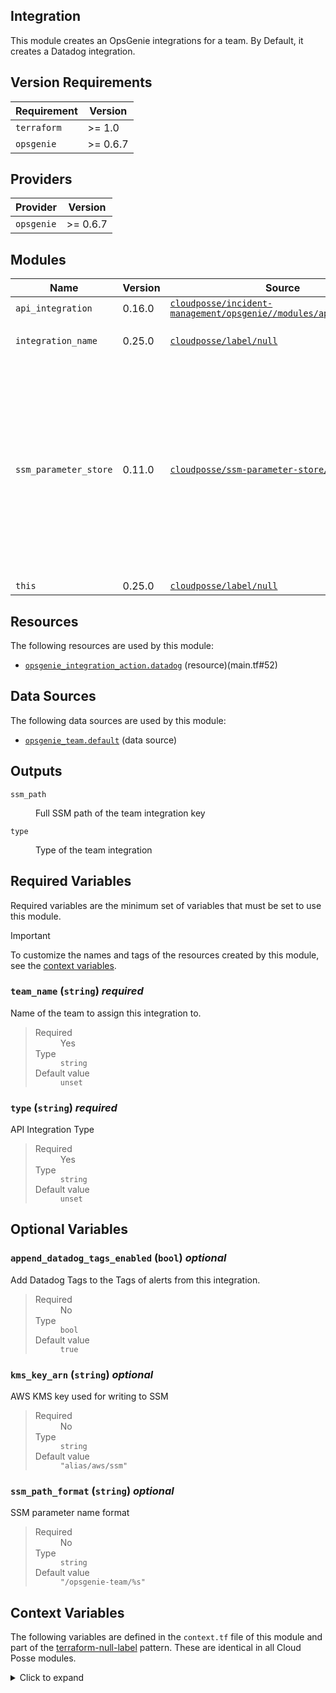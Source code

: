 ## Integration

This module creates an OpsGenie integrations for a team. By Default, it creates a Datadog integration.

<!-- prettier-ignore-start -->
<!-- BEGINNING OF PRE-COMMIT-TERRAFORM DOCS HOOK -->



## Version Requirements

| Requirement | Version |
| --- | --- |
| `terraform` | >= 1.0 |
| `opsgenie` | >= 0.6.7 |


## Providers

| Provider | Version |
| --- | --- |
| `opsgenie` | >= 0.6.7 |


## Modules

Name | Version | Source | Description
--- | --- | --- | ---
`api_integration` | 0.16.0 | [`cloudposse/incident-management/opsgenie//modules/api_integration`](https://registry.terraform.io/modules/cloudposse/incident-management/opsgenie/modules/api_integration/0.16.0) | n/a
`integration_name` | 0.25.0 | [`cloudposse/label/null`](https://registry.terraform.io/modules/cloudposse/label/null/0.25.0) | Fully qualified integration name normalized
`ssm_parameter_store` | 0.11.0 | [`cloudposse/ssm-parameter-store/aws`](https://registry.terraform.io/modules/cloudposse/ssm-parameter-store/aws/0.11.0) | Populate SSM Parameter Store with API Keys for OpsGenie API Integrations. These keys can either be used when setting up OpsGenie integrations manually, Or they can be used programmatically, if their respective Terraform provider supports it.
`this` | 0.25.0 | [`cloudposse/label/null`](https://registry.terraform.io/modules/cloudposse/label/null/0.25.0) | n/a


## Resources

The following resources are used by this module:

  - [`opsgenie_integration_action.datadog`](https://registry.terraform.io/providers/opsgenie/opsgenie/latest/docs/resources/integration_action) (resource)(main.tf#52)

## Data Sources

The following data sources are used by this module:

  - [`opsgenie_team.default`](https://registry.terraform.io/providers/opsgenie/opsgenie/latest/docs/data-sources/team) (data source)

## Outputs

<dl>
  <dt><code>ssm_path</code></dt>
  <dd>

  
  Full SSM path of the team integration key<br/>

  </dd>
  <dt><code>type</code></dt>
  <dd>

  
  Type of the team integration<br/>

  </dd>
</dl>

## Required Variables

Required variables are the minimum set of variables that must be set to use this module.

> [!IMPORTANT]
>
> To customize the names and tags of the resources created by this module, see the [context variables](#context-variables).
>
### `team_name` (`string`) <i>required</i>


Name of the team to assign this integration to.<br/>

>
> <dl>
>   <dt>Required</dt>
>   <dd>Yes</dd>
>   <dt>Type</dt>
>   <dd>
>   <code>string</code>
>   </dd>
>
>   <dt>Default value</dt>
>   <dd>
>   <code>unset</code>
>   </dd>
> </dl>
>


### `type` (`string`) <i>required</i>


API Integration Type<br/>

>
> <dl>
>   <dt>Required</dt>
>   <dd>Yes</dd>
>   <dt>Type</dt>
>   <dd>
>   <code>string</code>
>   </dd>
>
>   <dt>Default value</dt>
>   <dd>
>   <code>unset</code>
>   </dd>
> </dl>
>



## Optional Variables
### `append_datadog_tags_enabled` (`bool`) <i>optional</i>


Add Datadog Tags to the Tags of alerts from this integration.<br/>

>
> <dl>
>   <dt>Required</dt>
>   <dd>No</dd>
>   <dt>Type</dt>
>   <dd>
>   <code>bool</code>
>   </dd>
>
>   <dt>Default value</dt>
>   <dd>
>   <code>true</code>
>   </dd>
> </dl>
>


### `kms_key_arn` (`string`) <i>optional</i>


AWS KMS key used for writing to SSM<br/>

>
> <dl>
>   <dt>Required</dt>
>   <dd>No</dd>
>   <dt>Type</dt>
>   <dd>
>   <code>string</code>
>   </dd>
>
>   <dt>Default value</dt>
>   <dd>
>   <code>"alias/aws/ssm"</code>
>   </dd>
> </dl>
>


### `ssm_path_format` (`string`) <i>optional</i>


SSM parameter name format<br/>

>
> <dl>
>   <dt>Required</dt>
>   <dd>No</dd>
>   <dt>Type</dt>
>   <dd>
>   <code>string</code>
>   </dd>
>
>   <dt>Default value</dt>
>   <dd>
>   <code>"/opsgenie-team/%s"</code>
>   </dd>
> </dl>
>



## Context Variables

The following variables are defined in the `context.tf` file of this module and part of the [terraform-null-label](https://registry.terraform.io/modules/cloudposse/label/null) pattern. These are identical in all Cloud Posse modules.

<details>
<summary>Click to expand</summary>


### `additional_tag_map` (`map(string)`) <i>optional</i>


Additional key-value pairs to add to each map in `tags_as_list_of_maps`. Not added to `tags` or `id`.<br/>
This is for some rare cases where resources want additional configuration of tags<br/>
and therefore take a list of maps with tag key, value, and additional configuration.<br/>
<br/>

>
> <dl>
>   <dt>Required</dt>
>   <dd>No</dd>
>   <dt>Type</dt>
>   <dd>
>   <code>map(string)</code>
>   </dd>
>
>   <dt>Default value</dt>
>   <dd>
>   <code>{}</code>
>   </dd>
> </dl>
>


### `attributes` (`list(string)`) <i>optional</i>


ID element. Additional attributes (e.g. `workers` or `cluster`) to add to `id`,<br/>
in the order they appear in the list. New attributes are appended to the<br/>
end of the list. The elements of the list are joined by the `delimiter`<br/>
and treated as a single ID element.<br/>
<br/>

>
> <dl>
>   <dt>Required</dt>
>   <dd>No</dd>
>   <dt>Type</dt>
>   <dd>
>   <code>list(string)</code>
>   </dd>
>
>   <dt>Default value</dt>
>   <dd>
>   <code>[]</code>
>   </dd>
> </dl>
>


### `context` (`any`) <i>optional</i>


Single object for setting entire context at once.<br/>
See description of individual variables for details.<br/>
Leave string and numeric variables as `null` to use default value.<br/>
Individual variable settings (non-null) override settings in context object,<br/>
except for attributes, tags, and additional_tag_map, which are merged.<br/>
<br/>

>
> <dl>
>   <dt>Required</dt>
>   <dd>No</dd>
>   <dt>Type</dt>
>   <dd>
>   <code>any</code>
>   </dd>
>
>   <dt>Default value</dt>
>   <dd>
>   
>
>   ```hcl
>   {
>     "additional_tag_map": {},
>     "attributes": [],
>     "delimiter": null,
>     "descriptor_formats": {},
>     "enabled": true,
>     "environment": null,
>     "id_length_limit": null,
>     "label_key_case": null,
>     "label_order": [],
>     "label_value_case": null,
>     "labels_as_tags": [
>       "unset"
>     ],
>     "name": null,
>     "namespace": null,
>     "regex_replace_chars": null,
>     "stage": null,
>     "tags": {},
>     "tenant": null
>   }
>   ```
>
>   </dd>
> </dl>
>


### `delimiter` (`string`) <i>optional</i>


Delimiter to be used between ID elements.<br/>
Defaults to `-` (hyphen). Set to `""` to use no delimiter at all.<br/>
<br/>

>
> <dl>
>   <dt>Required</dt>
>   <dd>No</dd>
>   <dt>Type</dt>
>   <dd>
>   <code>string</code>
>   </dd>
>
>   <dt>Default value</dt>
>   <dd>
>   <code>null</code>
>   </dd>
> </dl>
>


### `descriptor_formats` (`any`) <i>optional</i>


Describe additional descriptors to be output in the `descriptors` output map.<br/>
Map of maps. Keys are names of descriptors. Values are maps of the form<br/>
`{<br/>
   format = string<br/>
   labels = list(string)<br/>
}`<br/>
(Type is `any` so the map values can later be enhanced to provide additional options.)<br/>
`format` is a Terraform format string to be passed to the `format()` function.<br/>
`labels` is a list of labels, in order, to pass to `format()` function.<br/>
Label values will be normalized before being passed to `format()` so they will be<br/>
identical to how they appear in `id`.<br/>
Default is `{}` (`descriptors` output will be empty).<br/>
<br/>

>
> <dl>
>   <dt>Required</dt>
>   <dd>No</dd>
>   <dt>Type</dt>
>   <dd>
>   <code>any</code>
>   </dd>
>
>   <dt>Default value</dt>
>   <dd>
>   <code>{}</code>
>   </dd>
> </dl>
>


### `enabled` (`bool`) <i>optional</i>


Set to false to prevent the module from creating any resources<br/>

>
> <dl>
>   <dt>Required</dt>
>   <dd>No</dd>
>   <dt>Type</dt>
>   <dd>
>   <code>bool</code>
>   </dd>
>
>   <dt>Default value</dt>
>   <dd>
>   <code>null</code>
>   </dd>
> </dl>
>


### `environment` (`string`) <i>optional</i>


ID element. Usually used for region e.g. 'uw2', 'us-west-2', OR role 'prod', 'staging', 'dev', 'UAT'<br/>

>
> <dl>
>   <dt>Required</dt>
>   <dd>No</dd>
>   <dt>Type</dt>
>   <dd>
>   <code>string</code>
>   </dd>
>
>   <dt>Default value</dt>
>   <dd>
>   <code>null</code>
>   </dd>
> </dl>
>


### `id_length_limit` (`number`) <i>optional</i>


Limit `id` to this many characters (minimum 6).<br/>
Set to `0` for unlimited length.<br/>
Set to `null` for keep the existing setting, which defaults to `0`.<br/>
Does not affect `id_full`.<br/>
<br/>

>
> <dl>
>   <dt>Required</dt>
>   <dd>No</dd>
>   <dt>Type</dt>
>   <dd>
>   <code>number</code>
>   </dd>
>
>   <dt>Default value</dt>
>   <dd>
>   <code>null</code>
>   </dd>
> </dl>
>


### `label_key_case` (`string`) <i>optional</i>


Controls the letter case of the `tags` keys (label names) for tags generated by this module.<br/>
Does not affect keys of tags passed in via the `tags` input.<br/>
Possible values: `lower`, `title`, `upper`.<br/>
Default value: `title`.<br/>
<br/>

>
> <dl>
>   <dt>Required</dt>
>   <dd>No</dd>
>   <dt>Type</dt>
>   <dd>
>   <code>string</code>
>   </dd>
>
>   <dt>Default value</dt>
>   <dd>
>   <code>null</code>
>   </dd>
> </dl>
>


### `label_order` (`list(string)`) <i>optional</i>


The order in which the labels (ID elements) appear in the `id`.<br/>
Defaults to ["namespace", "environment", "stage", "name", "attributes"].<br/>
You can omit any of the 6 labels ("tenant" is the 6th), but at least one must be present.<br/>
<br/>

>
> <dl>
>   <dt>Required</dt>
>   <dd>No</dd>
>   <dt>Type</dt>
>   <dd>
>   <code>list(string)</code>
>   </dd>
>
>   <dt>Default value</dt>
>   <dd>
>   <code>null</code>
>   </dd>
> </dl>
>


### `label_value_case` (`string`) <i>optional</i>


Controls the letter case of ID elements (labels) as included in `id`,<br/>
set as tag values, and output by this module individually.<br/>
Does not affect values of tags passed in via the `tags` input.<br/>
Possible values: `lower`, `title`, `upper` and `none` (no transformation).<br/>
Set this to `title` and set `delimiter` to `""` to yield Pascal Case IDs.<br/>
Default value: `lower`.<br/>
<br/>

>
> <dl>
>   <dt>Required</dt>
>   <dd>No</dd>
>   <dt>Type</dt>
>   <dd>
>   <code>string</code>
>   </dd>
>
>   <dt>Default value</dt>
>   <dd>
>   <code>null</code>
>   </dd>
> </dl>
>


### `labels_as_tags` (`set(string)`) <i>optional</i>


Set of labels (ID elements) to include as tags in the `tags` output.<br/>
Default is to include all labels.<br/>
Tags with empty values will not be included in the `tags` output.<br/>
Set to `[]` to suppress all generated tags.<br/>
**Notes:**<br/>
  The value of the `name` tag, if included, will be the `id`, not the `name`.<br/>
  Unlike other `null-label` inputs, the initial setting of `labels_as_tags` cannot be<br/>
  changed in later chained modules. Attempts to change it will be silently ignored.<br/>
<br/>

>
> <dl>
>   <dt>Required</dt>
>   <dd>No</dd>
>   <dt>Type</dt>
>   <dd>
>   <code>set(string)</code>
>   </dd>
>
>   <dt>Default value</dt>
>   <dd>
>   
>
>   ```hcl
>   [
>     "default"
>   ]
>   ```
>
>   </dd>
> </dl>
>


### `name` (`string`) <i>optional</i>


ID element. Usually the component or solution name, e.g. 'app' or 'jenkins'.<br/>
This is the only ID element not also included as a `tag`.<br/>
The "name" tag is set to the full `id` string. There is no tag with the value of the `name` input.<br/>
<br/>

>
> <dl>
>   <dt>Required</dt>
>   <dd>No</dd>
>   <dt>Type</dt>
>   <dd>
>   <code>string</code>
>   </dd>
>
>   <dt>Default value</dt>
>   <dd>
>   <code>null</code>
>   </dd>
> </dl>
>


### `namespace` (`string`) <i>optional</i>


ID element. Usually an abbreviation of your organization name, e.g. 'eg' or 'cp', to help ensure generated IDs are globally unique<br/>

>
> <dl>
>   <dt>Required</dt>
>   <dd>No</dd>
>   <dt>Type</dt>
>   <dd>
>   <code>string</code>
>   </dd>
>
>   <dt>Default value</dt>
>   <dd>
>   <code>null</code>
>   </dd>
> </dl>
>


### `regex_replace_chars` (`string`) <i>optional</i>


Terraform regular expression (regex) string.<br/>
Characters matching the regex will be removed from the ID elements.<br/>
If not set, `"/[^a-zA-Z0-9-]/"` is used to remove all characters other than hyphens, letters and digits.<br/>
<br/>

>
> <dl>
>   <dt>Required</dt>
>   <dd>No</dd>
>   <dt>Type</dt>
>   <dd>
>   <code>string</code>
>   </dd>
>
>   <dt>Default value</dt>
>   <dd>
>   <code>null</code>
>   </dd>
> </dl>
>


### `stage` (`string`) <i>optional</i>


ID element. Usually used to indicate role, e.g. 'prod', 'staging', 'source', 'build', 'test', 'deploy', 'release'<br/>

>
> <dl>
>   <dt>Required</dt>
>   <dd>No</dd>
>   <dt>Type</dt>
>   <dd>
>   <code>string</code>
>   </dd>
>
>   <dt>Default value</dt>
>   <dd>
>   <code>null</code>
>   </dd>
> </dl>
>


### `tags` (`map(string)`) <i>optional</i>


Additional tags (e.g. `{'BusinessUnit': 'XYZ'}`).<br/>
Neither the tag keys nor the tag values will be modified by this module.<br/>
<br/>

>
> <dl>
>   <dt>Required</dt>
>   <dd>No</dd>
>   <dt>Type</dt>
>   <dd>
>   <code>map(string)</code>
>   </dd>
>
>   <dt>Default value</dt>
>   <dd>
>   <code>{}</code>
>   </dd>
> </dl>
>


### `tenant` (`string`) <i>optional</i>


ID element _(Rarely used, not included by default)_. A customer identifier, indicating who this instance of a resource is for<br/>

>
> <dl>
>   <dt>Required</dt>
>   <dd>No</dd>
>   <dt>Type</dt>
>   <dd>
>   <code>string</code>
>   </dd>
>
>   <dt>Default value</dt>
>   <dd>
>   <code>null</code>
>   </dd>
> </dl>
>



</details>
<!-- END OF PRE-COMMIT-TERRAFORM DOCS HOOK -->
<!-- prettier-ignore-end -->
